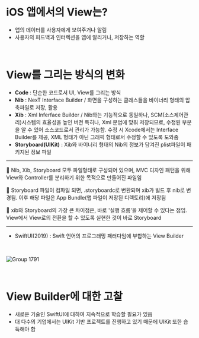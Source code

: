 # iOS 앱에서의 View는?
- 앱의 데이터를 사용자에게 보여주거나 알림
- 사용자의 피드백과 인터렉션을 앱에 알리거나, 저장하는 역할

<br> 

# View를 그리는 방식의 변화
- **Code** : 단순한 코드로서 UI, View를 그리는 방식
- **Nib** : NexT Interface Builder / 화면을 구성하는 클래스들을 바이너리 형태의 압축파일로 저장, 활용
- **Xib** : Xml Inferface Builder / Nib와는 기능적으로 동일하나, SCM(소스제어관리)시스템의 효율성을 높인 버전
특히나, Xml 문법에 맞춰 저장되므로, 수정된 부분을 알 수 있어 소스코드로서 관리가 가능함. 수정 시 Xcode에서는 Interface Builder를 제공, XML 형태가 아닌 그래픽 형태로서 수정할 수 있도록 도와줌
- **Storyboard(UIKit)** : Xib와 바이너리 형태의 Nib의 정보가 담겨진 plist파일이 패키지된 정보 파일
--- 
<p> 🔎 Nib, Xib, Storyboard 모두 파일형태로 구성되어 있으며,  
MVC 디자인 패턴을 위해 View와 Controller를 분리하기 위한 목적으로 만들어진 파일임 </p>

<p> 🔎  Storyboard 파일이 컴파일 되면, .storyboardc로 변환되며 xib가 빌드 후 nib로 변경됨. 이후 해당 파일은 App Bundle(앱 파일이 저장된 디렉토리)에 저장됨 </p>


<p> 🔎 xib와 Storyboard의 가장 큰 차이점은, 바로 '실행 흐름'을 제어할 수 있다는 점임. View에서 View로의 전환을 할 수 있도록 실현한 것이 바로 Storyboard </p>

---

- SwiftUI(2019) :  Swift 언어의 프로그래밍 패러다임에 부합하는 View Builder


<br> 

![Group 1791](https://user-images.githubusercontent.com/107039500/223926873-c24633ae-0f51-4899-81d9-01c3b7a9eee9.png)

<br> 

# View Builder에 대한 고찰
- 새로운 기술인 SwiftUI에 대하여 지속적으로 학습할 필요가 있음
- 대 다수의 기업에서는 UIKit 기반 프로젝트를 진행하고 있기 때문에 UIKit 또한 습득해야 함
